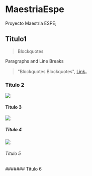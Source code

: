 # MaestriaEspe
Proyecto Maestria ESPE;
## Titulo1

> Blockquotes

Paragraphs and Line Breaks
                    
> "Blockquotes Blockquotes", [Link](http://localhost/)。

### Titulo 2
![](https://pandao.github.io/editor.md/examples/images/4.jpg)

#### Titulo 3
![](https://pandao.github.io/editor.md/examples/images/4.jpg)


##### Titulo 4
![](https://pandao.github.io/editor.md/examples/images/4.jpg)


###### Titulo 5


####### Titulo 6
